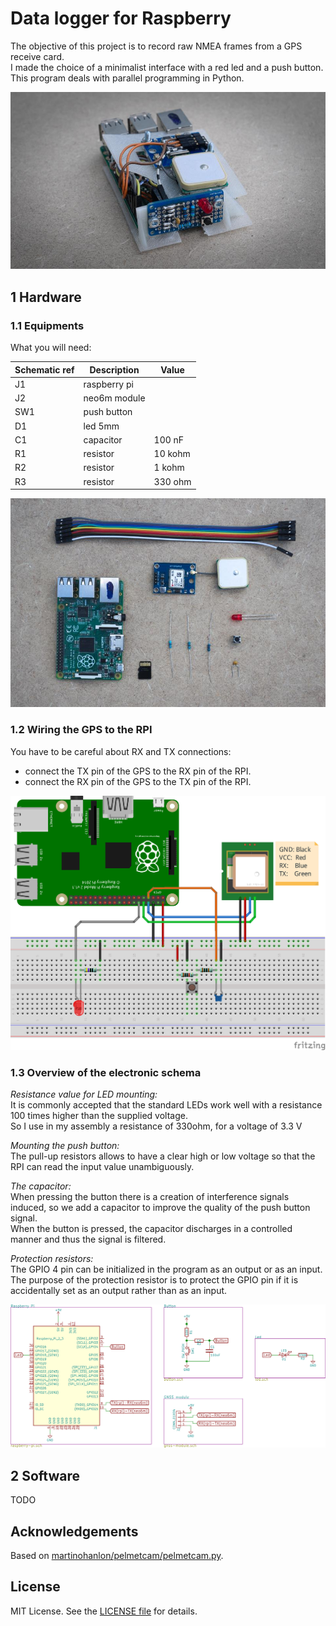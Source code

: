 # Data logger for Raspberry

The objective of this project is to record raw NMEA frames from a GPS receive card.  
I made the choice of a minimalist interface with a red led and a push button.  
This program deals with parallel programming in Python.  

![Overview](/img/overview.jpg)

## 1 Hardware 
### 1.1 Equipments

What you will need:

Schematic ref | Description  | Value
---           | ---          | --- 
J1            | raspberry pi |
J2            | neo6m module |
SW1           | push button  |
D1            | led 5mm      |
C1            | capacitor    | 100 nF
R1            | resistor     | 10 kohm
R2            | resistor     | 1 kohm
R3            | resistor     | 330 ohm

![Knolling](/img/knolling.jpg)

### 1.2 Wiring the GPS to the RPI

You have to be careful about RX and TX connections:

* connect the TX pin of the GPS to the RX pin of the RPI.
* connect the RX pin of the GPS to the TX pin of the RPI.

![Wiring](/img/wiring.png)

### 1.3 Overview of the electronic schema

*Resistance value for LED mounting:*  
It is commonly accepted that the standard LEDs work well with a resistance 100 times higher than the supplied voltage.   
So I use in my assembly a resistance of 330ohm, for a voltage of 3.3 V  

*Mounting the push button:*  
The pull-up resistors allows to have a clear high or low voltage so that the RPI can read the input value unambiguously.  

*The capacitor:*  
When pressing the button there is a creation of interference signals induced, so we add a capacitor to improve the quality of the push button signal.  
When the button is pressed, the capacitor discharges in a controlled manner and thus the signal is filtered.  

*Protection resistors:*  
The GPIO 4 pin can be initialized in the program as an output or as an input.  
The purpose of the protection resistor is to protect the GPIO pin if it is accidentally set as an output rather than as an input.  

![Schema](/img/schema.jpg)

## 2 Software

TODO

## Acknowledgements
Based on [martinohanlon/pelmetcam/pelmetcam.py](https://github.com/martinohanlon/pelmetcam/blob/master/pelmetcam.py). 

## License
MIT License. See the [LICENSE file](LICENSE) for details.
